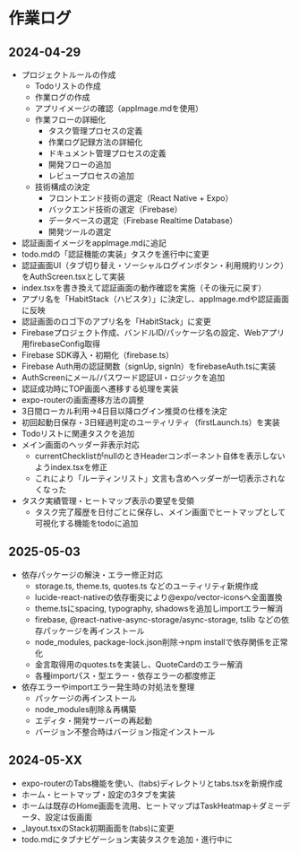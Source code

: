# 作業ログ

## 2024-04-29
- プロジェクトルールの作成
  - Todoリストの作成
  - 作業ログの作成
  - アプリイメージの確認（appImage.mdを使用）
  - 作業フローの詳細化
    - タスク管理プロセスの定義
    - 作業ログ記録方法の詳細化
    - ドキュメント管理プロセスの定義
    - 開発フローの追加
    - レビュープロセスの追加
  - 技術構成の決定
    - フロントエンド技術の選定（React Native + Expo）
    - バックエンド技術の選定（Firebase）
    - データベースの選定（Firebase Realtime Database）
    - 開発ツールの選定
- 認証画面イメージをappImage.mdに追記
- todo.mdの「認証機能の実装」タスクを進行中に変更
- 認証画面UI（タブ切り替え・ソーシャルログインボタン・利用規約リンク）をAuthScreen.tsxとして実装
- index.tsxを書き換えて認証画面の動作確認を実施（その後元に戻す）
- アプリ名を「HabitStack（ハビスタ）」に決定し、appImage.mdや認証画面に反映
- 認証画面のロゴ下のアプリ名を「HabitStack」に変更
- Firebaseプロジェクト作成、バンドルID/パッケージ名の設定、Webアプリ用firebaseConfig取得
- Firebase SDK導入・初期化（firebase.ts）
- Firebase Auth用の認証関数（signUp, signIn）をfirebaseAuth.tsに実装
- AuthScreenにメール/パスワード認証UI・ロジックを追加
- 認証成功時にTOP画面へ遷移する処理を実装
- expo-routerの画面遷移方法の調整
- 3日間ローカル利用→4日目以降ログイン推奨の仕様を決定
- 初回起動日保存・3日経過判定のユーティリティ（firstLaunch.ts）を実装
- Todoリストに関連タスクを追加
- メイン画面のヘッダー非表示対応
  - currentChecklistがnullのときHeaderコンポーネント自体を表示しないようindex.tsxを修正
  - これにより「ルーティンリスト」文言も含めヘッダーが一切表示されなくなった
- タスク実績管理・ヒートマップ表示の要望を受領
  - タスク完了履歴を日付ごとに保存し、メイン画面でヒートマップとして可視化する機能をtodoに追加

## 2025-05-03
- 依存パッケージの解決・エラー修正対応
  - storage.ts, theme.ts, quotes.ts などのユーティリティ新規作成
  - lucide-react-nativeの依存衝突により@expo/vector-iconsへ全面置換
  - theme.tsにspacing, typography, shadowsを追加しimportエラー解消
  - firebase, @react-native-async-storage/async-storage, tslib などの依存パッケージを再インストール
  - node_modules, package-lock.json削除→npm installで依存関係を正常化
  - 金言取得用のquotes.tsを実装し、QuoteCardのエラー解消
  - 各種importパス・型エラー・依存エラーの都度修正
- 依存エラーやimportエラー発生時の対処法を整理
  - パッケージの再インストール
  - node_modules削除＆再構築
  - エディタ・開発サーバーの再起動
  - バージョン不整合時はバージョン指定インストール

## 2024-05-XX
- expo-routerのTabs機能を使い、(tabs)ディレクトリとtabs.tsxを新規作成
- ホーム・ヒートマップ・設定の3タブを実装
- ホームは既存のHome画面を流用、ヒートマップはTaskHeatmap＋ダミーデータ、設定は仮画面
- _layout.tsxのStack初期画面を(tabs)に変更
- todo.mdにタブナビゲーション実装タスクを追加・進行中に 